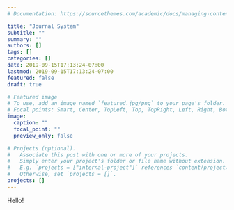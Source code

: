 ```yaml
---
# Documentation: https://sourcethemes.com/academic/docs/managing-content/

title: "Journal System"
subtitle: ""
summary: ""
authors: []
tags: []
categories: []
date: 2019-09-15T17:13:24-07:00
lastmod: 2019-09-15T17:13:24-07:00
featured: false
draft: true

# Featured image
# To use, add an image named `featured.jpg/png` to your page's folder.
# Focal points: Smart, Center, TopLeft, Top, TopRight, Left, Right, BottomLeft, Bottom, BottomRight.
image:
  caption: ""
  focal_point: ""
  preview_only: false

# Projects (optional).
#   Associate this post with one or more of your projects.
#   Simply enter your project's folder or file name without extension.
#   E.g. `projects = ["internal-project"]` references `content/project/deep-learning/index.md`.
#   Otherwise, set `projects = []`.
projects: []
---
```


Hello!